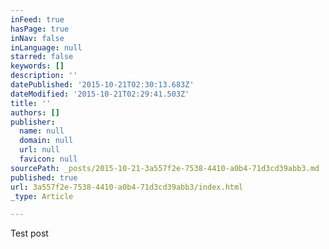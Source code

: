 ```yaml
---
inFeed: true
hasPage: true
inNav: false
inLanguage: null
starred: false
keywords: []
description: ''
datePublished: '2015-10-21T02:30:13.683Z'
dateModified: '2015-10-21T02:29:41.503Z'
title: ''
authors: []
publisher:
  name: null
  domain: null
  url: null
  favicon: null
sourcePath: _posts/2015-10-21-3a557f2e-7538-4410-a0b4-71d3cd39abb3.md
published: true
url: 3a557f2e-7538-4410-a0b4-71d3cd39abb3/index.html
_type: Article

---
```

Test post